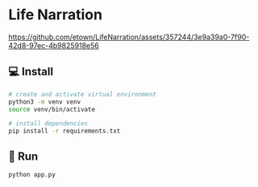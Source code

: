 # Life Narration 

https://github.com/etown/LifeNarration/assets/357244/3e9a39a0-7f90-42d8-97ec-4b9825918e56

## 💻 Install

```bash
# create and activate virtual environment
python3 -m venv venv
source venv/bin/activate

# install dependencies
pip install -r requirements.txt
```

## 🚀 Run

```bash
python app.py
```
